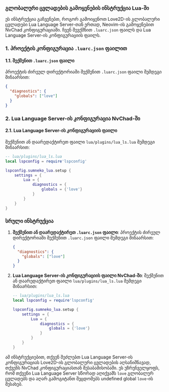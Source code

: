 ### გლობალური ცვლადების გამოყენების ინსტრუქცია Lua-ში

ეს ინსტრუქცია გაჩვენებთ, როგორ გამოიყენოთ Love2D-ის გლობალური ცვლადები Lua Language Server-თან ერთად, Neovim-ის გამოყენებით NvChad კონფიგურაციაში. ჩვენ შევქმნით `.luarc.json` ფაილს და Lua Language Server-ის კონფიგურაციის ფაილს.

### 1. პროექტის კონფიგურაცია `.luarc.json` ფაილით

#### 1.1. შექმენით `.luarc.json` ფაილი

პროექტის ძირეულ დირექტორიაში შექმენით `.luarc.json` ფაილი შემდეგი შინაარსით:

```json
{
  "diagnostics": {
    "globals": ["love"]
  }
}
```

### 2. Lua Language Server-ის კონფიგურაცია NvChad-ში

#### 2.1. Lua Language Server-ის კონფიგურაციის ფაილი

შექმენით ან დაარედაქტირეთ ფაილი `lua/plugins/lua_ls.lua` შემდეგი შინაარსით:

```lua
-- lua/plugins/lua_ls.lua
local lspconfig = require'lspconfig'

lspconfig.sumneko_lua.setup {
    settings = {
        Lua = {
            diagnostics = {
                globals = {'love'}
            }
        }
    }
}
```

### სრული ინსტრუქცია

1. **შექმენით ან დაარედაქტირეთ `.luarc.json` ფაილი**:
   პროექტის ძირეულ დირექტორიაში შექმენით `.luarc.json` ფაილი შემდეგი შინაარსით:

   ```json
   {
     "diagnostics": {
       "globals": ["love"]
     }
   }
   ```

2. **Lua Language Server-ის კონფიგურაციის ფაილი NvChad-ში**:
   შექმენით ან დაარედაქტირეთ ფაილი `lua/plugins/lua_ls.lua` შემდეგი შინაარსით:

   ```lua
   -- lua/plugins/lua_ls.lua
   local lspconfig = require'lspconfig'

   lspconfig.sumneko_lua.setup {
       settings = {
           Lua = {
               diagnostics = {
                   globals = {'love'}
               }
           }
       }
   }
   ```

ამ ინსტრუქციებით, თქვენ შეძლებთ Lua Language Server-ის კონფიგურაციას Love2D-ის გლობალური ცვლადების აღსანიშნავად, თქვენს NvChad კონფიგურაციასთან შესაბამისობაში. ეს უზრუნველყოფს, რომ თქვენი Lua Language Server სწორად აღიქვამს `love` გლობალურ ცვლადებს და აღარ გამოგიტანთ შეცდომებს undefined global `love`-ის შესახებ.
